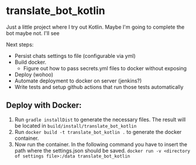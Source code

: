 # translate_bot_kotlin

Just a little project where I try out Kotlin. Maybe I'm going to complete the bot maybe not. I'll see

Next steps:
 - Persist chats settings to file (configurable via yml)
 - Build docker. 
     - Figure out how to pass secrets.yml files to docker without exposing
 - Deploy (wohoo)
 - Automate deployment to docker on server (jenkins?)
 - Write tests and setup github actions that run those tests automatically

## Deploy with Docker:

1. Run `gradle installDist` to generate the necessary files. 
   The result will be located in `build/install/translate_bot_kotlin`
2. Run `docker build -t translate_bot_kotlin .` to generate the docker container.
3. Now run the container. In the following command you have to insert the path where the settings.json should be saved. 
   `docker run -v <directory of settings file>:/data translate_bot_kotlin`
